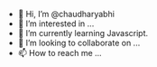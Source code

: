 - 👋 Hi, I’m @chaudharyabhi
- 👀 I’m interested in ...
- 🌱 I’m currently learning Javascript.
- 💞️ I’m looking to collaborate on ...
- 📫 How to reach me ...

<!---
chaudharyabhi/chaudharyabhi is a ✨ special ✨ repository because its `README.md` (this file) appears on your GitHub profile.
You can click the Preview link to take a look at your changes.
--->
